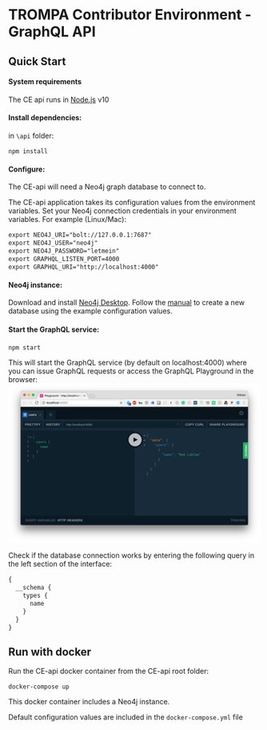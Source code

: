 # TROMPA Contributor Environment - GraphQL API


## Quick Start

#### System requirements

The CE api runs in [Node.js](https://nodejs.org/en/) v10 

#### Install dependencies:

in `\api` folder:

```
npm install
```

#### Configure:

The CE-api will need a Neo4j graph database to connect to.

The CE-api application takes its configuration values from the environment variables.
Set your Neo4j connection credentials in your environment variables. For example (Linux/Mac):

```
export NEO4J_URI="bolt://127.0.0.1:7687"
export NEO4J_USER="neo4j"
export NEO4J_PASSWORD="letmein"
export GRAPHQL_LISTEN_PORT=4000
export GRAPHQL_URI="http://localhost:4000"
```

#### Neo4j instance:

Download and install [Neo4j Desktop](https://neo4j.com/download/). Follow the [manual](https://neo4j.com/developer/neo4j-desktop/#_installing_and_starting_neo4j_desktop) to create a new database using the example configuration values.


#### Start the GraphQL service:

```
npm start
```

This will start the GraphQL service (by default on localhost:4000) where you can issue GraphQL requests or access the GraphQL Playground in the browser:
![GraphQL Playground](img/graphql-playground.png)

Check if the database connection works by entering the following query in the left section of the interface:
```
{
  __schema {
    types {
      name
    }
  }
}
```



## Run with docker

Run the CE-api docker container from the CE-api root folder:
```
docker-compose up
```
This docker container includes a Neo4j instance.

Default configuration values are included in the `docker-compose.yml` file